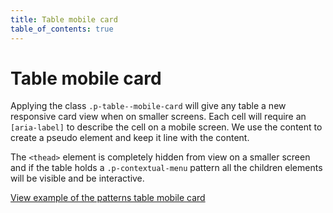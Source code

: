 ```yaml
---
title: Table mobile card
table_of_contents: true
---
```


# Table mobile card

Applying the class `.p-table--mobile-card` will give any table a new responsive card view when on smaller screens. Each cell will require
an `[aria-label]` to describe the cell on a mobile screen. We use the content to create a pseudo element and keep it line with the content.

The `<thead>` element is completely hidden from  view on a smaller screen and if the table holds a `.p-contextual-menu` pattern all the children elements will be visible and be interactive.

<a href="https://vanilla-framework.github.io/vanilla-framework/examples/patterns/tables/table-mobile-card/"
  class="js-example">
  View example of the patterns table mobile card
</a>
